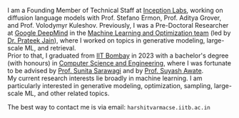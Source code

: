 I am a Founding Member of Technical Staff at [Inception Labs](https://www.inceptionlabs.ai/), working on diffusion language models with Prof. Stefano Ermon, Prof. Aditya Grover, and Prof. Volodymyr Kuleshov. Previously, I was a Pre-Doctoral Researcher at [Google DeepMind](https://deepmind.google/) in the [Machine Learning and Optimization team](https://research.google/teams/india-research-lab/) (led by [Dr. Prateek Jain](https://www.prateekjain.org/)), where I worked on topics in generative modeling, large-scale ML, and retrieval.  
Prior to that, I graduated from [IIT Bombay](http://www.iitb.ac.in/) in 2023 with a bachelor's degree (with honours) in [Computer Science and Engineering](https://www.cse.iitb.ac.in/), where I was fortunate to be advised by [Prof. Sunita Sarawagi](https://www.cse.iitb.ac.in/~sunita/) and by [Prof. Suyash Awate](https://www.cse.iitb.ac.in/~suyash/).  
My current research interests lie broadly in machine learning. I am particularly interested in generative modeling, optimization, sampling, large-scale ML, and other related topics.  
  
The best way to contact me is via email: <code>harshitvarma<i class="bi bi-at"></i>cse.iitb.ac.in</code>
